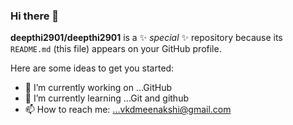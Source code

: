 ### Hi there 👋


**deepthi2901/deepthi2901** is a ✨ _special_ ✨ repository because its `README.md` (this file) appears on your GitHub profile.

Here are some ideas to get you started:

- 🔭 I’m currently working on ...GitHub
- 🌱 I’m currently learning ...Git and github
- 📫 How to reach me: ...vkdmeenakshi@gmail.com
